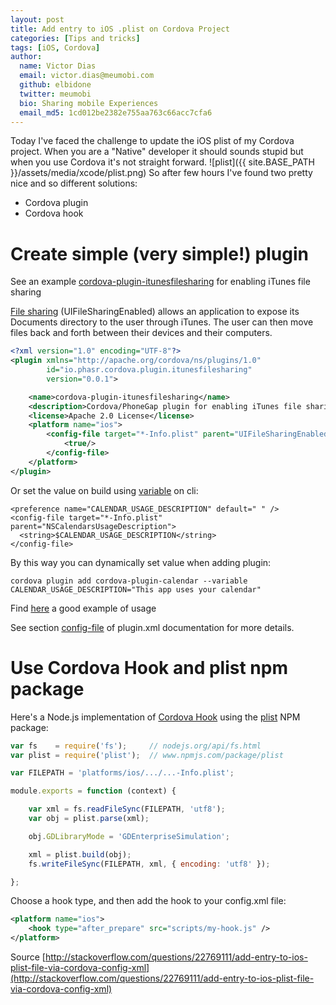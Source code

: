 ```yaml
---
layout: post
title: Add entry to iOS .plist on Cordova Project 
categories: [Tips and tricks]
tags: [iOS, Cordova]
author:
  name: Victor Dias
  email: victor.dias@meumobi.com
  github: elbidone
  twitter: meumobi
  bio: Sharing mobile Experiences
  email_md5: 1cd012be2382e755aa763c66acc7cfa6
---
```


Today I've faced the challenge to update the iOS plist of my Cordova project. When you are a "Native" developer it should sounds stupid but when you use Cordova it's not straight forward.
![plist]({{ site.BASE_PATH }}/assets/media/xcode/plist.png)
So after few hours I've found two pretty nice and so different solutions:

- Cordova plugin
- Cordova hook 

# Create simple (very simple!) plugin

See an example [cordova-plugin-itunesfilesharing](https://github.com/christianjunk/cordova-plugin-itunesfilesharing) for enabling iTunes file sharing

[File sharing](https://www.raywenderlich.com/1948/itunes-tutorial-for-ios-how-to-integrate-itunes-file-sharing-with-your-ios-app) (UIFileSharingEnabled) allows an application to expose its Documents directory to the user through iTunes. The user can then move files back and forth between their devices and their computers.

```xml
<?xml version="1.0" encoding="UTF-8"?>
<plugin xmlns="http://apache.org/cordova/ns/plugins/1.0"
        id="io.phasr.cordova.plugin.itunesfilesharing"
        version="0.0.1">

    <name>cordova-plugin-itunesfilesharing</name>
    <description>Cordova/PhoneGap plugin for enabling iTunes file sharing</description>
    <license>Apache 2.0 License</license>
    <platform name="ios">
        <config-file target="*-Info.plist" parent="UIFileSharingEnabled">
            <true/>
        </config-file>
    </platform>
</plugin>
```

Or set the value on build using [variable](https://cordova.apache.org/docs/en/latest/config_ref/#variable) on cli:


	<preference name="CALENDAR_USAGE_DESCRIPTION" default=" " />
    <config-file target="*-Info.plist" parent="NSCalendarsUsageDescription">
      <string>$CALENDAR_USAGE_DESCRIPTION</string>
    </config-file>

By this way you can dynamically set value when adding plugin:

`cordova plugin add cordova-plugin-calendar --variable CALENDAR_USAGE_DESCRIPTION="This app uses your calendar"`

Find [here](https://github.com/EddyVerbruggen/Calendar-PhoneGap-Plugin/commit/6dca5e49c15ce31c4d8e7a7a253d27b3103dc730) a good example of usage

See section [config-file](http://cordova.apache.org/docs/en/latest/plugin_ref/spec.html#config-file) of plugin.xml documentation for more details.

# Use Cordova Hook and plist npm package

Here's a Node.js implementation of [Cordova Hook](http://cordova.apache.org/docs/en/latest/guide/appdev/hooks/) using the [plist](https://www.npmjs.com/package/plist) NPM package:

```javascript
var fs    = require('fs');     // nodejs.org/api/fs.html
var plist = require('plist');  // www.npmjs.com/package/plist

var FILEPATH = 'platforms/ios/.../...-Info.plist';

module.exports = function (context) {

    var xml = fs.readFileSync(FILEPATH, 'utf8');
    var obj = plist.parse(xml);

    obj.GDLibraryMode = 'GDEnterpriseSimulation';

    xml = plist.build(obj);
    fs.writeFileSync(FILEPATH, xml, { encoding: 'utf8' });

};
```

Choose a hook type, and then add the hook to your config.xml file:

```xml
<platform name="ios">
    <hook type="after_prepare" src="scripts/my-hook.js" />
</platform>
```

Source [http://stackoverflow.com/questions/22769111/add-entry-to-ios-plist-file-via-cordova-config-xml](http://stackoverflow.com/questions/22769111/add-entry-to-ios-plist-file-via-cordova-config-xml)
